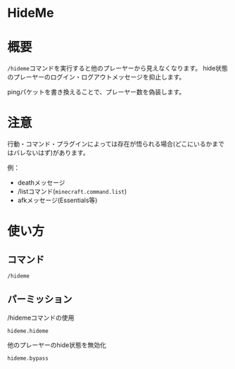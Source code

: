 # HideMe
# 概要
`/hideme`コマンドを実行すると他のプレーヤーから見えなくなります。
hide状態のプレーヤーのログイン・ログアウトメッセージを抑止します。

pingパケットを書き換えることで、プレーヤー数を偽装します。

# 注意
行動・コマンド・プラグインによっては存在が悟られる場合(どこにいるかまではバレないはず)があります。

例：
- deathメッセージ
- /listコマンド(`minecraft.command.list`)
- afkメッセージ(Essentials等)

# 使い方
## コマンド
```
/hideme
```

## パーミッション
/hidemeコマンドの使用

```
hideme.hideme
```

他のプレーヤーのhide状態を無効化

```
hideme.bypass
```